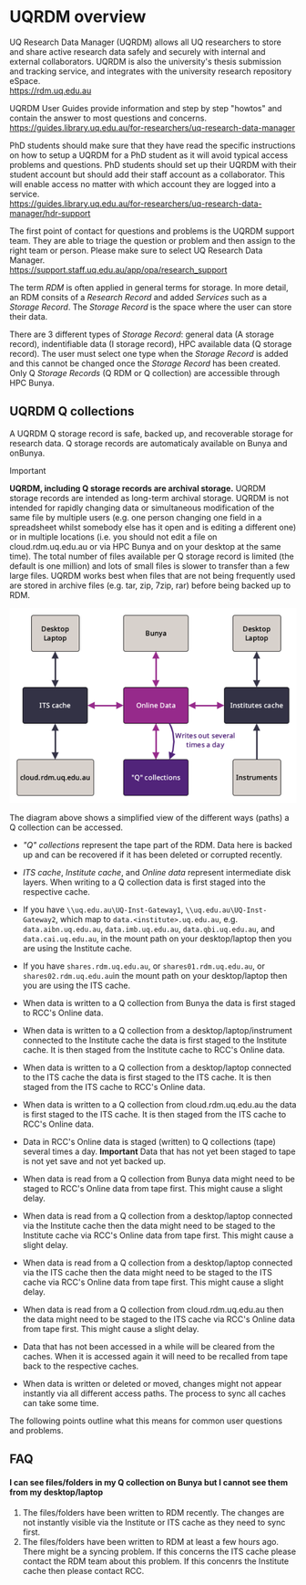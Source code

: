 # UQRDM overview

UQ Research Data Manager (UQRDM) allows all UQ researchers to store and share active research data safely and securely with internal and external collaborators. UQRDM is also the university's thesis submission and tracking service, and integrates with the university research repository eSpace.<br>
https://rdm.uq.edu.au

UQRDM User Guides provide information and step by step "howtos" and contain the answer to most questions and concerns.<br>
https://guides.library.uq.edu.au/for-researchers/uq-research-data-manager

PhD students should make sure that they have read the specific instructions on how to setup a UQRDM for a PhD student as it will avoid typical access problems and questions. PhD students should set up their UQRDM with their student account but should add their staff account as a collaborator. This will enable access no matter with which account they are logged into a service.<br>
https://guides.library.uq.edu.au/for-researchers/uq-research-data-manager/hdr-support

The first point of contact for questions and problems is the UQRDM support team. They are able to triage the question or problem and then assign to the right team or person. Please make sure to select UQ Research Data Manager.<br>
https://support.staff.uq.edu.au/app/opa/research_support

The term *RDM* is often applied in general terms for storage. In more detail, an RDM consits of a *Research Record* and added *Services* such as a *Storage Record*. The *Storage Record* is the space where the user can store their data.

There are 3 different types of *Storage Record*: general data (A storage record), indentifiable data (I storage record), HPC available data (Q storage record). The user must select one type when the *Storage Record* is added and this cannot be changed once the *Storage Record* has been created. Only Q *Storage Records* (Q RDM or Q collection) are accessible through HPC Bunya.

## UQRDM Q collections

A UQRDM Q storage record is safe, backed up, and recoverable storage for research data. Q storage records are automaticaly available on Bunya and onBunya.

>[!IMPORTANT]
>**UQRDM, including Q storage records are archival storage.** UQRDM storage records are intended as long-term archival storage. UQRDM is not intended for rapidly changing data or simultaneous modification of the same file by multiple users (e.g. one person changing one field in a spreadsheet whilst somebody else has it open and is editing a different one) or in multiple locations (i.e. you should not edit a file on cloud.rdm.uq.edu.au or via HPC Bunya and on your desktop at the same time).  The total number of files available per Q storage record is limited (the default is one million) and lots of small files is slower to transfer than a few large files. UQRDM works best when files that are not being frequently used are stored in archive files (e.g. tar, zip, 7zip, rar) before being backed up to RDM. 

![](../media/RDM-graph-Git.bmp)

The diagram above shows a simplified view of the different ways (paths) a Q collection can be accessed. 
* *"Q" collections* represent the tape part of the RDM. Data here is backed up and can be recovered if it has been deleted or corrupted recently.
* *ITS cache*, *Institute cache*, and *Online data* represent intermediate disk layers. When writing to a Q collection data is first staged into the respective cache.
* If you have `\\uq.edu.au\UQ-Inst-Gateway1`, `\\uq.edu.au\UQ-Inst-Gateway2`, which map to `data.<institute>.uq.edu.au`, e.g. `data.aibn.uq.edu.au`, `data.imb.uq.edu.au`, `data.qbi.uq.edu.au`, and `data.cai.uq.edu.au`, in the mount path on your desktop/laptop then you are using the Institute cache.
* If you have `shares.rdm.uq.edu.au`, or `shares01.rdm.uq.edu.au`, or `shares02.rdm.uq.edu.au`in the mount path on your desktop/laptop then you are using the ITS cache.
  
* When data is written to a Q collection from Bunya the data is first staged to RCC's Online data.
* When data is written to a Q collection from a desktop/laptop/instrument connected to the Institute cache the data is first staged to the Institute cache. It is then staged from the Institute cache to RCC's Online data.
* When data is written to a Q collection from a desktop/laptop connected to the ITS cache the data is first staged to the ITS cache. It is then staged from the ITS cache to RCC's Online data.
* When data is written to a Q collection from cloud.rdm.uq.edu.au the data is first staged to the ITS cache. It is then staged from the ITS cache to RCC's Online data.
* Data in RCC's Online data is staged (written) to Q collections (tape) several times a day. **Important** Data that has not yet been staged to tape is not yet save and not yet backed up.

* When data is read from a Q collection from Bunya data might need to be staged to RCC's Online data from tape first. This might cause a slight delay.
* When data is read from a Q collection from a desktop/laptop connected via the Institute cache then the data might need to be staged to the Institute cache via RCC's Online data from tape first. This might cause a slight delay.
* When data is read from a Q collection from a desktop/laptop connected via the ITS cache then the data might need to be staged to the ITS cache via RCC's Online data from tape first. This might cause a slight delay.
* When data is read from a Q collection from cloud.rdm.uq.edu.au then the data might need to be staged to the ITS cache via RCC's Online data from tape first. This might cause a slight delay.
* Data that has not been accessed in a while will be cleared from the caches. When it is accessed again it will need to be recalled from tape back to the respective caches.

* When data is written or deleted or moved, changes might not appear instantly via all different access paths. The process to sync all caches can take some time. 

The following points outline what this means for common user questions and problems.

## FAQ

#### I can see files/folders in my Q collection on Bunya but I cannot see them from my desktop/laptop
1) The files/folders have been written to RDM recently. The changes are not instantly visible via the Institute or ITS cache as they need to sync first.
2) The files/folders have been written to RDM at least a few hours ago. There might be a syncing problem. If this concerns the ITS cache please contact the RDM team about this problem. If this concenrs the Institute cache then please contact RCC.

#### 




